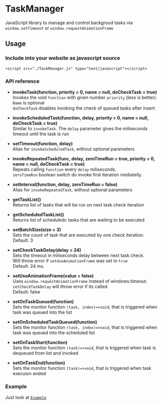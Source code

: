 # TaskManager
JavaScript library to manage and control backgroud tasks via ```window.setTimeout``` or ```window.requestAnimationFrame```

## Usage
### Include into your website as javascript source
```<script src="./TaskManager.js" type="text/javascript"></script>```

### API reference
 - **invokeTask(function, priority = 0, name = null, doCheckTask = true)**<br>
 Invokes the void ```function``` with given number ```priority``` (less is better).<br>
 ```Name``` is optional<br>
 ```doCheckTask``` disables invoking the check of queued tasks after insert
 
 
 - **invokeScheduledTask(function, delay, priority = 0, name = null, doCheckTask = true)**<br>
 Similar to ```invokeTask```. The ```delay``` parameter gives the miliseconds timeout until the task is run

  - **setTimeout(function, delay)**<br>
 Alias for ```invokeScheduledTask```, without optional parameters 

 - **invokeRepeatedTask(func, delay, zeroTimeRun = true, priority = 0, name = null, doCheckTask = true)**<br>
Repeats calling ```function``` every  ```delay``` miliseconds.<br>
```zeroTimeRun```  boolean switch do invoke first iteration imidiatelly.

  - **setInterval(function, delay, zeroTimeRun = false)**<br>
 Alias for ```invokeRepeatedTask```, without optional parameters 
 
 - **getTaskList()**<br>
 Returns list of tasks that will be run on next task check iteration<br>
 
 - **getScheduledTaskList()**<br>
 Returns list of scheduledc tasks that are waiting to be executed<br>
 
 - **setBatchSize(size = 3)**<br>
 Sets the count of task that are executed by one check iteration.<br>
 Default: 3<br>
 
 - **setCheckTaskDelay(delay = 24)**<br>
 Sets the timeout in miliseconds  delay between next task check.<br>
 Will throw error if ```setUseAnimationFrame``` was set to ```true```<br>
 Default: 24 ms.<br>

 - **setUseAnimationFrame(value = false)**<br>
 Uses ```window.requestAnimationFrame``` instead of windows.timeout.<br>
 ```setCheckTaskDelay``` will throw error if its called.<br>
 Default: false<br>

- **setOnTaskQueued(function)**<br>
Sets the monitor function ```(task, index)=>void```, that is triggered when task was queued into the list<br>

- **setOnScheduledTaskQueued(function)**<br>
Sets the monitor function ```(task, index)=>void```, that is triggered when task was queued into the scheduled list<br>

- **setOnTaskStart(function)**<br>
Sets the monitor function ```(task)=>void```, that is triggered when task is dequeued from list and invoked<br>

- **setOnTaskEnd(function)**<br>
Sets the monitor function ```(task)=>void```, that is triggered when task execuion ended<br>

### Example
Just look at
[`Example`](https://github.com/birko/TaskManager/blob/master/index.html)
